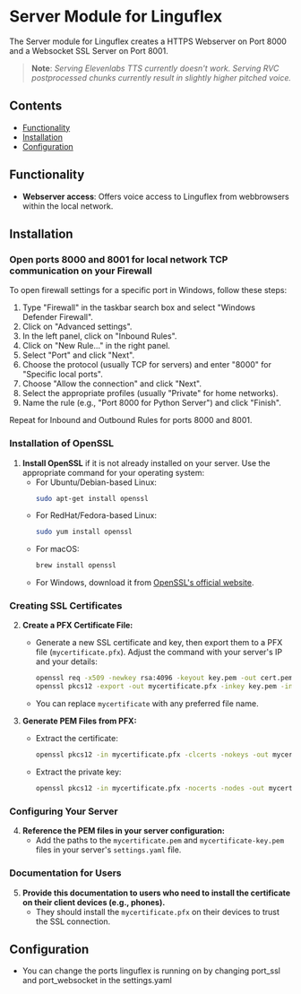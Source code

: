 # Server Module for Linguflex

The Server module for Linguflex creates a HTTPS Webserver on Port 8000 and a Websocket SSL Server on Port 8001.

> **Note**: *Serving Elevenlabs TTS currently doesn't work. Serving RVC postprocessed chunks currently result in slightly higher pitched voice.*

## Contents

- [Functionality](#functionality)
- [Installation](#installation)
- [Configuration](#configuration)

## Functionality

- **Webserver access**: Offers voice access to Linguflex from webbrowsers within the local network.

## Installation

### Open ports 8000 and 8001 for local network TCP communication on your Firewall

To open firewall settings for a specific port in Windows, follow these steps:

1. Type "Firewall" in the taskbar search box and select "Windows Defender Firewall".
2. Click on "Advanced settings".
3. In the left panel, click on "Inbound Rules".
4. Click on "New Rule..." in the right panel.
5. Select "Port" and click "Next".
6. Choose the protocol (usually TCP for servers) and enter "8000" for "Specific local ports".
7. Choose "Allow the connection" and click "Next".
8. Select the appropriate profiles (usually "Private" for home networks).
9. Name the rule (e.g., "Port 8000 for Python Server") and click "Finish".

Repeat for Inbound and Outbound Rules for ports 8000 and 8001.

### Installation of OpenSSL
1. **Install OpenSSL** if it is not already installed on your server. Use the appropriate command for your operating system:
   - For Ubuntu/Debian-based Linux:
     ```bash
     sudo apt-get install openssl
     ```
   - For RedHat/Fedora-based Linux:
     ```bash
     sudo yum install openssl
     ```
   - For macOS:
     ```bash
     brew install openssl
     ```
   - For Windows, download it from [OpenSSL's official website](https://www.openssl.org/).

### Creating SSL Certificates
2. **Create a PFX Certificate File:**
   - Generate a new SSL certificate and key, then export them to a PFX file (`mycertificate.pfx`). Adjust the command with your server's IP and your details:
     ```bash
     openssl req -x509 -newkey rsa:4096 -keyout key.pem -out cert.pem -days 365
     openssl pkcs12 -export -out mycertificate.pfx -inkey key.pem -in cert.pem
     ```
   - You can replace `mycertificate` with any preferred file name.

3. **Generate PEM Files from PFX:**
   - Extract the certificate:
     ```bash
     openssl pkcs12 -in mycertificate.pfx -clcerts -nokeys -out mycertificate.pem
     ```
   - Extract the private key:
     ```bash
     openssl pkcs12 -in mycertificate.pfx -nocerts -nodes -out mycertificate-key.pem
     ```

### Configuring Your Server
4. **Reference the PEM files in your server configuration:**
   - Add the paths to the `mycertificate.pem` and `mycertificate-key.pem` files in your server's `settings.yaml` file. 

### Documentation for Users
5. **Provide this documentation to users who need to install the certificate on their client devices (e.g., phones).**
   - They should install the `mycertificate.pfx` on their devices to trust the SSL connection.

## Configuration

- You can change the ports linguflex is running on by changing port_ssl and port_websocket in the settings.yaml

